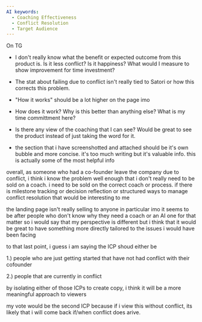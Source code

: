 ```yaml
---
AI keywords:
  - Coaching Effectiveness
  - Conflict Resolution
  - Target Audience
---
```

On TG

- I don't really know what the benefit or expected outcome from this product is. Is it less conflict? Is it happiness? What would I measure to show improvement for time investment?

- The stat about failing due to conflict isn't really tied to Satori or how this corrects this problem.
- "How it works" should be a lot higher on the page imo
- How does it work? Why is this better than anything else? What is my time committment here?
- Is there any view of the coaching that I can see? Would be great to see the product instead of just taking the word for it.
- the section that i have screenshotted and attached should be it's own bubble and more concise. it's too much writing but it's valuable info. this is actually some of the most helpful info

overall, as someone who had a co-founder leave the company due to conflict, i think i know the problem well enough that i don't really need to be sold on a coach. i need to be sold on the correct coach or process. if there is milestone tracking or decision reflection or structured ways to manage conflict resolution that would be interesting to me

the landing page isn't really selling to anyone in particular imo it seems to be after people who don't know why they need a coach or an AI one for that matter so i would say that my perspective is different but i think that it would be great to have something more directly tailored to the issues i would have been facing

to that last point, i guess i am saying the ICP shoud either be

1.) people who are just getting started that have not had conflict with their cofounder

2.) people that are currently in conflict

by isolating either of those ICPs to create copy, i think it will be a more meaningful approach to viewers

my vote would be the second ICP because if i view this without conflict, its likely that i will come back if/when conflict does arive.